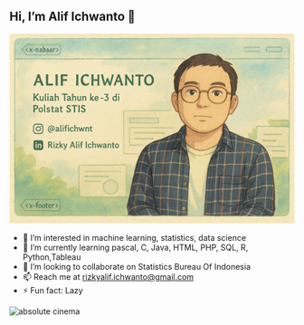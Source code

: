 ## Hi, I’m Alif Ichwanto 👋
![Alif Ichwanto](img/header.png)
- 👀 I’m interested in machine learning, statistics, data science
- 🌱 I’m currently learning pascal, C, Java, HTML, PHP, SQL, R, Python,Tableau
- 💞️ I’m looking to collaborate on Statistics Bureau Of Indonesia
- 📫 Reach me at rizkyalif.ichwanto@gmail.com
- ⚡ Fun fact: Lazy

<!---
alifichwnt/alifichwnt is a ✨ special ✨ repository because its `README.md` (this file) appears on your GitHub profile.
You can click the Preview link to take a look at your changes.
--->
![absolute cinema](https://media0.giphy.com/media/v1.Y2lkPTc5MGI3NjExejNtYTQ3MG5uenNtdmZ6NHpnenMyMWJyOG94bTJ5bDBxc3BkY2lpMSZlcD12MV9pbnRlcm5hbF9naWZfYnlfaWQmY3Q9Zw/8hWjnNSicl7W0RFxzF/giphy.gif)